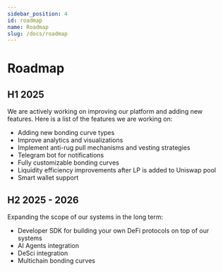 ```yaml
---
sidebar_position: 4
id: roadmap
name: Roadmap
slug: /docs/roadmap
---
```


# Roadmap

## H1 2025

We are actively working on improving our platform and adding new features. Here is a list of the features we are working on:

- Adding new bonding curve types
- Improve analytics and visualizations
- Implement anti-rug pull mechanisms and vesting strategies
- Telegram bot for notifications
- Fully customizable bonding curves
- Liquidity efficiency improvements after LP is added to Uniswap pool
- Smart wallet support

## H2 2025 - 2026

Expanding the scope of our systems in the long term:

- Developer SDK for building your own DeFi protocols on top of our systems
- AI Agents integration
- DeSci integration
- Multichain bonding curves

